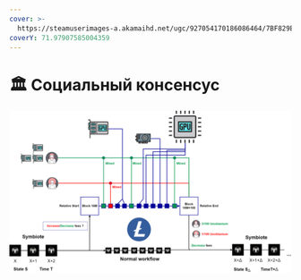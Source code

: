 ```yaml
---
cover: >-
  https://steamuserimages-a.akamaihd.net/ugc/927054170186086464/7BF829ED22864AB20F21777C4FC065547655BBE9/
coverY: 71.97907585004359
---
```


# 🏛 Социальный консенсус

![](../../.gitbook/assets/LitecoinChallenge.png)
